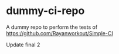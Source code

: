 # dummy-ci-repo
A dummy repo to perform the tests of https://github.com/Rayanworkout/Simple-CI

Update final 2